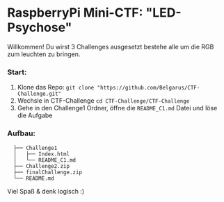 # RaspberryPi Mini-CTF: "LED-Psychose"

Willkommen! Du wirst 3 Challenges ausgesetzt bestehe alle um die RGB zum leuchten zu bringen. 

### Start:
1. Klone das Repo: ```git clone "https://github.com/Belgarus/CTF-Challenge.git"```
2. Wechsle in CTF-Challenge ```cd CTF-Challenge/CTF-Challenge```
3. Gehe in den Challenge1 Ordner, öffne die ```README_C1.md``` Datei und löse die Aufgabe

### Aufbau:
```
  ├── Challenge1
  │   ├── Index.html
  │   └── README_C1.md
  ├── Challenge2.zip
  ├── finalChallenge.zip
  └── README.md
```

Viel Spaß & denk logisch :)

